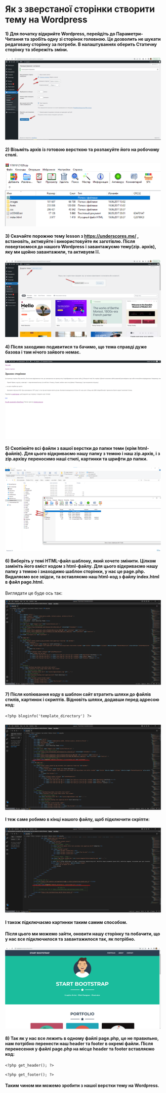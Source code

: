 # Як з зверстаної сторінки створити тему на Wordpress

#### 1) Для початку відкрийте Wordpress, перейдіть до Параметри-Читання та зробіть одну зі сторінок головною. Це дозволить не шукати редаговану сторінку за потреби. В налаштуваннях оберить Статичну сторінку та збережіть зміни.

![](https://github.com/ssonyau/integration-of-layout-on-Wordpress/blob/main/Screenshot%202023-04-24%20135451.png)

#### 2) Візьміть архів із готовою версткою та розпакуйте його на робочому столі.

![](https://github.com/ssonyau/integration-of-layout-on-Wordpress/blob/main/Screenshot%202023-04-24%20140904.png)

#### 3) Скачайте порожню тему lesson з https://underscores.me/ , встановіть, активуйте і використовуйте як заготівлю. Після повертаємося до нашого Wordpress і завантажуємо тему(zip. архів), яку ми щойно завантажили, та активуем її. 

![](https://github.com/ssonyau/integration-of-layout-on-Wordpress/blob/main/Screenshot%202023-04-24%20142103.png)

#### 4) Після заходимо подивитися та бачимо, що тема справді дуже базова і там нічого зайвого немає.

![](https://github.com/ssonyau/integration-of-layout-on-Wordpress/blob/main/Screenshot%202023-04-24%20143835.png)

#### 5) Скопіюйте всі файли з вашої верстки до папки теми (крім html-файлів). Для цього відкриваємо нашу папку з темою і наш zip.архів, і з zip.архіву переносимо наші стилі, картинки та шрифти до папки. 

![](https://github.com/ssonyau/integration-of-layout-on-Wordpress/blob/main/Screenshot%202023-04-24%20145052.png)

#### 6) Виберіть у темі HTML-файл шаблону, який хочете змінити. Цілком замініть його вміст кодом з html-файлу. Для цього відкриваємо нашу папку з темою і знаходимо шаблон сторінки, у нас це page.php. Видаляємо все звідси, та вставляємо наш html-код з файлу index.html в файл page.html. 
Виглядати це буде ось так:

![](https://github.com/ssonyau/integration-of-layout-on-Wordpress/blob/main/Screenshot%202023-04-25%20114849.png) 

#### 7) Після копіювання коду в шаблон сайт втратить шляхи до файлів стилів, картинок і скриптів. Відновіть шляхи, додавши перед адресою код:
```
<?php bloginfo('template_directory') ?>
```
![](https://github.com/ssonyau/integration-of-layout-on-Wordpress/blob/main/Screenshot%202023-04-25%20121328.png) 

#### І теж саме робимо в кінці нашого файлу, щоб підключити скріпти:

![](https://github.com/ssonyau/integration-of-layout-on-Wordpress/blob/main/Screenshot%202023-04-25%20122633.png) 

#### І також підключаємо картинки таким самим способом.

#### Після цього ми можемо зайти, оновити нашу сторінку та побачити, що у нас все підключилося та завантажилося так, як потрібно.

![](https://github.com/ssonyau/integration-of-layout-on-Wordpress/blob/main/Screenshot%202023-04-25%20124725.png) 
 
#### 8) Так як у нас все лежить в одному файлі page.php, це не правильно, нам потрібно перенести наш header та footer в окремі файли. Після перенесення у файлі page.php на місце header та footer вставляємо код:
```
<?php get_header(); ?> 
```
```
<?php get_footer(); ?> 
```

#### Таким чином ми можемо зробити з нашої верстки тему на Wordpress.
